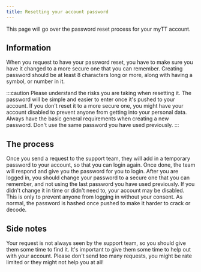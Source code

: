 ```yaml
---
title: Resetting your account password
---
```

This page will go over the password reset process for your myTT account.

## Information
When you request to have your password reset, you have to make sure you have it changed to a more secure one that you can remember. Creating password should be at least 8 characters long or more, along with having a symbol, or number in it.

:::caution
Please understand the risks you are taking when resetting it. The password will be simple and easier to enter once it's pushed to your account. If you don't reset it to a more secure one, you might have your account disabled to prevent anyone from getting into your personal data. Always have the basic general requirements when creating a new password. Don't use the same password you have used previously.
:::

## The process
Once you send a request to the support team, they will add in a temporary password to your account, so that you can login again. Once done, the team will respond and give you the password for you to login. After you are logged in, you should change your password to a secure one that you can remember, and not using the last password you have used previously. If you didn't change it in time or didn't need to, your account may be disabled. This is only to prevent anyone from logging in without your consent. As normal, the password is hashed once pushed to make it harder to crack or decode.

## Side notes
Your request is not always seen by the support team, so you should give them some time to find it. It's important to give them some time to help out with your account. Please don't send too many requests, you might be rate limited or they might not help you at all!
